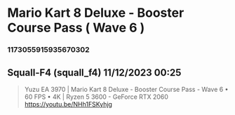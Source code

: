# Mario Kart 8 Deluxe - Booster Course Pass ( Wave 6 )
### 1173055915935670302
## Squall-F4 (squall_f4) 11/12/2023 00:25 

> Yuzu EA 3970 | Mario Kart 8 Deluxe - Booster Course Pass - Wave 6 • 60 FPS • 4K | Ryzen 5 3600 - GeForce RTX 2060
> https://youtu.be/NHh1FSKyhjg


